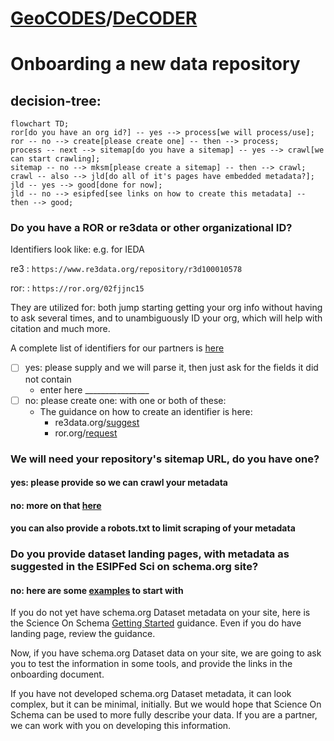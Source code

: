 # [GeoCODES](https://www.earthcube.org/geocodes)/[DeCODER](https://www.earthcube.org/decoder)
# Onboarding a new data repository
## decision-tree:
```mermaid
flowchart TD;
ror[do you have an org id?] -- yes --> process[we will process/use];
ror -- no --> create[please create one] -- then --> process;
process -- next --> sitemap[do you have a sitemap] -- yes --> crawl[we can start crawling];
sitemap -- no --> mksm[please create a sitemap] -- then --> crawl;
crawl -- also --> jld[do all of it's pages have embedded metadata?];
jld -- yes --> good[done for now];
jld -- no --> esipfed[see links on how to create this metadata] -- then --> good;
```

### Do you have a ROR or re3data or other organizational ID?

Identifiers look like: e.g. for IEDA
   
re3
: `https://www.re3data.org/repository/r3d100010578`

ror:
:  `https://ror.org/02fjjnc15`

They are utilized for:  both jump starting getting your org info without having to ask several times, and to unambiguously ID your org, which will help with citation and much more.

A complete list of identifiers for our partners is [here](https://github.com/earthcube/ec/blob/master/crawl/CDF_Sites1.tsv)
  
  
- [ ] yes: please supply and we will parse it, then just ask for the fields it did not contain
    * enter here ________________
- [ ] no: please create one: with one or both of these:  
   * The guidance on how to create an identifier is here:
       * re3data.org/[suggest](https://www.re3data.org/suggest)
       * ror.org/[request](https://docs.google.com/forms/d/e/1FAIpQLSdJYaMTCwS7muuTa-B_CnAtCSkKzt19lkirAKG4u7umH9Nosg/viewform)


### We will need your repository's sitemap URL, do you have one?
#### yes: please provide so we can crawl your metadata
#### no: more on that [here](https://github.com/ESIPFed/science-on-schema.org/blob/master/guides/GETTING-STARTED.md#sitemaps)

#### you can also provide a robots.txt to limit scraping of your metadata

### Do you provide dataset landing pages, with metadata as suggested in the ESIPFed Sci on schema.org site?
#### no: here are some [examples](https://github.com/ESIPFed/science-on-schema.org/tree/master/examples/dataset) to start with

If you do not yet have schema.org Dataset metadata on your site, here is the Science On Schema [Getting Started](https://github.com/ESIPFed/science-on-schema.org/blob/master/guides/GETTING-STARTED.md) guidance. Even if you do have landing page, review the guidance.

Now, if you have  schema.org Dataset data on your site, we are going to ask you to test the information in some tools,  and provide the links in the onboarding document.

If you have not developed schema.org Dataset metadata, it can look complex, but it can be minimal, initially. But we would hope that Science On Schema can be used to more fully describe your data. If you are a partner, we can work with you on developing this information.
